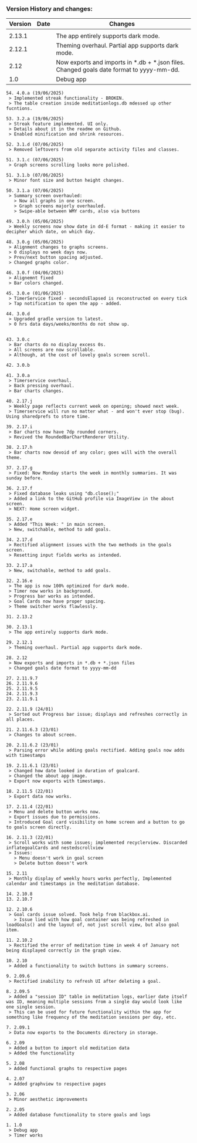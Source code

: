 ### **Version History and changes:**

| __Version__ | __Date__ | __Changes__                                                                              |
|-------------|----------|------------------------------------------------------------------------------------------|
|             |          |                                                                                          |
| 2.13.1      |          | The app entirely supports dark mode.                                                     |
| 2.12.1      |          | Theming overhaul. Partial app supports dark mode.                                        |
| 2.12        |          | Now exports and imports in *.db + *.json files. Changed goals date format to yyyy-mm-dd. |
| 1.0         |          | Debug app                                                                                |

    54. 4.0.a (19/06/2025)
     > Implemented streak functionality - BROKEN.
     > The table creation inside meditationlogs.db mdessed up other fucntions.

    53. 3.2.a (19/06/2025)
     > Streak feature implemented. UI only.
     > Details about it in the readme on Github.
     > Enabled minification and shrink resources.

    52. 3.1.d (07/06/2025)
     > Removed leftovers from old separate activity files and classes.

    51. 3.1.c (07/06/2025)
     > Graph screens scrolling looks more polished.

    51. 3.1.b (07/06/2025)
     > Minor font size and button height changes.

    50. 3.1.a (07/06/2025)
     > Summary screen overhauled:
       > Now all graphs in one screen.
       > Graph screens majorly overhauled.
       > Swipe-able between WMY cards, also via buttons

    49. 3.0.h (05/06/2025)
     > Weekly screens now show date in dd-E format - making it easier to decipher which date, on which day.

    48. 3.0.g (05/06/2025)
     > Alignment changes to graphs screens.
     > 0 displays no week days now. 
     > Prev/next button spacing adjusted. 
     > Changed graphs color.

    46. 3.0.f (04/06/2025)
     > Alignemnt fixed
     > Bar colors changed.
    
    45. 3.0.e (01/06/2025)
     > TimerService fixed - secondsElapsed is reconstructed on every tick
     > Tap notification to open the app - added.
    
    44. 3.0.d
     > Upgraded gradle version to latest.
     > 0 hrs data days/weeks/months do not show up.


    43. 3.0.c  
     > Bar charts do no display excess 0s.
     > All screens are now scrollable.
     > Although, at the cost of lovely goals screen scroll.

    42. 3.0.b

    41. 3.0.a
     > Timerservice overhaul.
     > Back pressing overhaul.
     > Bar charts changes.

    40. 2.17.j
     > Weekly page reflects current week on opening; showed next week.
     > Timerservice will run no matter what - and won't ever stop (bug). Using sharedprefs to store time.

    39. 2.17.i
     > Bar charts now have 7dp rounded corners.
     > Revived the RoundedBarChartRenderer Utility.

    38. 2.17.h
     > Bar charts now devoid of any color; goes will with the overall theme.

    37. 2.17.g
     > Fixed: Now Monday starts the week in monthly summaries. It was sunday before.

    36. 2.17.f
     > Fixed database leaks using "db.close();"
     > Added a link to the GitHub profile via ImageView in the about screen.
     > NEXT: Home screen widget.

    35. 2.17.e
     > Added "This Week: " in main screen.
     > New, switchable, method to add goals.

    34. 2.17.d
     > Rectified alignment issues with the two methods in the goals screen.
     > Resetting input fields works as intended.

    33. 2.17.a
     > New, switchable, method to add goals.

    32. 2.16.e
     > The app is now 100% optimized for dark mode.
     > Timer now works in background.
     > Progress bar works as intended.
     > Goal Cards now have proper spacing.
     > Theme switcher works flawlessly.

    31. 2.13.2

    30. 2.13.1
     > The app entirely supports dark mode.

    29. 2.12.1
     > Theming overhaul. Partial app supports dark mode.

    28. 2.12
     > Now exports and imports in *.db + *.json files
     > Changed goals date format to yyyy-mm-dd

    27. 2.11.9.7
    26. 2.11.9.6
    25. 2.11.9.5
    24. 2.11.9.3
    23. 2.11.9.1

    22. 2.11.9 (24/01)
     > Sorted out Progress bar issue; displays and refreshes correctly in all places.

    21. 2.11.6.3 (23/01)
     > Changes to about screen.

    20. 2.11.6.2 (23/01)
     > Parsing error while adding goals rectified. Adding goals now adds with timestamps

    19. 2.11.6.1 (23/01)
     > Changed how date looked in duration of goalcard.
     > Changed the about app image.
     > Export now exports with timestamps.

    18. 2.11.5 (22/01)
     > Export data now works.

    17. 2.11.4 (22/01)
     > Menu and delete button works now.
     > Export issues due to permissions.
     > Introduced Goal card visibility on home screen and a button to go to goals screen directly.

    16. 2.11.3 (22/01)
     > Scroll works with some issues; implemented recyclerview. Discarded inflategoalCards and nestedscrollview
     > Issues:
       > Menu doesn't work in goal screen
       > Delete button doesn't work

    15. 2.11
     > Monthly display of weekly hours works perfectly, Implemented calendar and timestamps in the meditation database.

    14. 2.10.8
    13. 2.10.7

    12. 2.10.6
     > Goal cards issue solved. Took help from blackbox.ai.
       > Issue lied with how goal container was being refreshed in loadGoals() and the layout of, not just scroll view, but also goal item.

    11. 2.10.2
     > Rectified the error of meditation time in week 4 of January not being displayed correctly in the graph view.

    10. 2.10
     > Added a functionality to switch buttons in summary screens.

    9. 2.09.6
     > Rectified inability to refresh UI after deleting a goal.

    8. 2.09.5
     > Added a "session ID" table in meditation logs, earlier date itself was ID, meaning multiple sessions from a single day would look like one single session.
     > This can be used for future functionality within the app for something like frequency of the meditation sessions per day, etc.

    7. 2.09.1
     > Data now exports to the Documents directory in storage.

    6. 2.09
     > Added a button to import old meditation data
     > Added the functionality

    5. 2.08
     > Added functional graphs to respective pages

    4. 2.07
     > Added graphview to respective pages

    3. 2.06
     > Minor aesthetic improvements

    2. 2.05
     > Added database functionality to store goals and logs

    1. 1.0
     > Debug app
     > Timer works